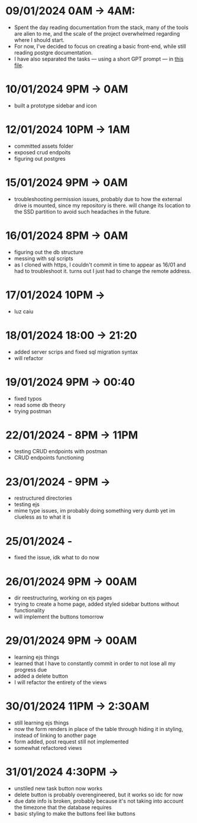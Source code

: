 # 09/01/2024 0AM -> 4AM:
- Spent the day reading documentation from the stack, many of the tools are alien to me, and the scale of the project overwhelmed regarding where I should start.
- For now, I've decided to focus on creating a basic front-end, while still reading postgre documentation. 
- I have also separated the tasks — using a short GPT prompt — in [this file](info.md).
# 10/01/2024 9PM -> 0AM
- built a prototype sidebar and icon

# 12/01/2024 10PM -> 1AM
- committed assets folder
- exposed crud endpoits
- figuring out postgres

# 15/01/2024 9PM -> 0AM
- troubleshooting permission issues, probably due to how the external drive is mounted, since my repository is there. will change its location to the SSD partition to avoid such headaches in the future.

# 16/01/2024 8PM -> 0AM
- figuring out the db structure
- messing with sql scripts
- as I cloned with https, I couldn't commit in time to appear as 16/01 and had to troubleshoot it. turns out I just had to change the remote address.

# 17/01/2024 10PM ->
- luz caiu

# 18/01/2024 18:00 -> 21:20
- added server scrips and fixed sql migration syntax
- will refactor

# 19/01/2024 9PM -> 00:40
- fixed typos
- read some db theory
- trying postman

# 22/01/2024 - 8PM -> 11PM
- testing CRUD endpoints with postman
- CRUD endpoints functioning

# 23/01/2024 - 9PM ->
- restructured directories
- testing ejs
- mime type issues, im probably doing something very dumb yet im clueless as to what it is

# 25/01/2024 - 
- fixed the issue, idk what to do now

# 26/01/2024 9PM -> 00AM
- dir reestructuring, working on ejs pages
- trying to create a home page, added styled sidebar buttons without functionality
- will implement the buttons tomorrow

# 29/01/2024 9PM -> 00AM
- learning ejs things
- learned that I have to constantly commit in order to not lose all my progress due
- added a delete button
- I will refactor the entirety of the views

# 30/01/2024 11PM -> 2:30AM
- still learning ejs things
- now the form renders in place of the table through hiding it in styling, instead of linking to another page
- form added, post request still not implemented
- somewhat refactored views

# 31/01/2024 4:30PM ->
- unstiled new task button now works
- delete button is probably overengineered, but it works so idc for now
- due date info is broken, probably because it's not taking into account the timezone that the database requires
- basic styling to make the buttons feel like buttons